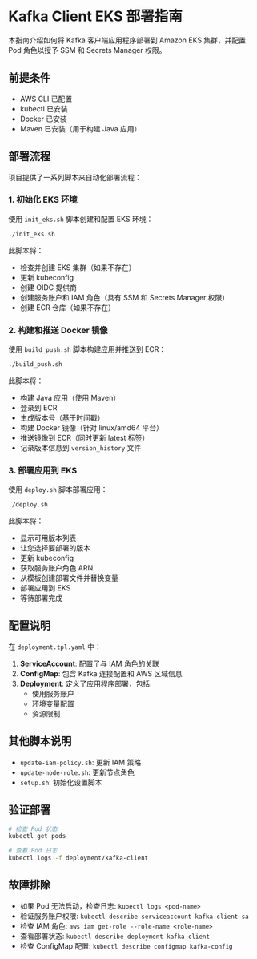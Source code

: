 # Kafka Client EKS 部署指南

本指南介绍如何将 Kafka 客户端应用程序部署到 Amazon EKS 集群，并配置 Pod 角色以授予 SSM 和 Secrets Manager 权限。

## 前提条件

- AWS CLI 已配置
- kubectl 已安装
- Docker 已安装
- Maven 已安装（用于构建 Java 应用）

## 部署流程

项目提供了一系列脚本来自动化部署流程：

### 1. 初始化 EKS 环境

使用 `init_eks.sh` 脚本创建和配置 EKS 环境：

```bash
./init_eks.sh
```

此脚本将：
- 检查并创建 EKS 集群（如果不存在）
- 更新 kubeconfig
- 创建 OIDC 提供商
- 创建服务账户和 IAM 角色（具有 SSM 和 Secrets Manager 权限）
- 创建 ECR 仓库（如果不存在）

### 2. 构建和推送 Docker 镜像

使用 `build_push.sh` 脚本构建应用并推送到 ECR：

```bash
./build_push.sh
```

此脚本将：
- 构建 Java 应用（使用 Maven）
- 登录到 ECR
- 生成版本号（基于时间戳）
- 构建 Docker 镜像（针对 linux/amd64 平台）
- 推送镜像到 ECR（同时更新 latest 标签）
- 记录版本信息到 `version_history` 文件

### 3. 部署应用到 EKS

使用 `deploy.sh` 脚本部署应用：

```bash
./deploy.sh
```

此脚本将：
- 显示可用版本列表
- 让您选择要部署的版本
- 更新 kubeconfig
- 获取服务账户角色 ARN
- 从模板创建部署文件并替换变量
- 部署应用到 EKS
- 等待部署完成

## 配置说明

在 `deployment.tpl.yaml` 中：

1. **ServiceAccount**: 配置了与 IAM 角色的关联
2. **ConfigMap**: 包含 Kafka 连接配置和 AWS 区域信息
3. **Deployment**: 定义了应用程序部署，包括:
   - 使用服务账户
   - 环境变量配置
   - 资源限制

## 其他脚本说明

- `update-iam-policy.sh`: 更新 IAM 策略
- `update-node-role.sh`: 更新节点角色
- `setup.sh`: 初始化设置脚本

## 验证部署

```bash
# 检查 Pod 状态
kubectl get pods

# 查看 Pod 日志
kubectl logs -f deployment/kafka-client
```

## 故障排除

- 如果 Pod 无法启动，检查日志: `kubectl logs <pod-name>`
- 验证服务账户权限: `kubectl describe serviceaccount kafka-client-sa`
- 检查 IAM 角色: `aws iam get-role --role-name <role-name>`
- 查看部署状态: `kubectl describe deployment kafka-client`
- 检查 ConfigMap 配置: `kubectl describe configmap kafka-config`
